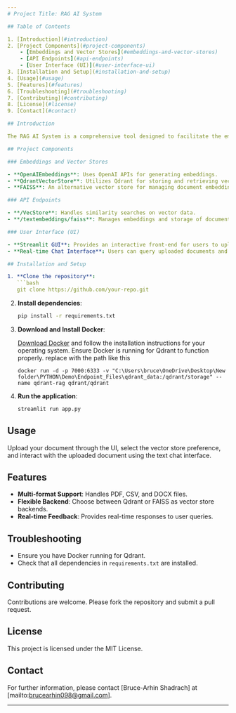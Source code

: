 ```yaml
---
# Project Title: RAG AI System

## Table of Contents

1. [Introduction](#introduction)
2. [Project Components](#project-components)
    - [Embeddings and Vector Stores](#embeddings-and-vector-stores)
    - [API Endpoints](#api-endpoints)
    - [User Interface (UI)](#user-interface-ui)
3. [Installation and Setup](#installation-and-setup)
4. [Usage](#usage)
5. [Features](#features)
6. [Troubleshooting](#troubleshooting)
7. [Contributing](#contributing)
8. [License](#license)
9. [Contact](#contact)

## Introduction

The RAG AI System is a comprehensive tool designed to facilitate the embedding and retrieval of documents using vector stores such as Qdrant and FAISS. It supports processing and querying PDFs, CSVs, and DOCX documents through a user-friendly interface built with Streamlit.

## Project Components

### Embeddings and Vector Stores

- **OpenAIEmbeddings**: Uses OpenAI APIs for generating embeddings.
- **QdrantVectorStore**: Utilizes Qdrant for storing and retrieving vectors.
- **FAISS**: An alternative vector store for managing document embeddings.

### API Endpoints

- **/VecStore**: Handles similarity searches on vector data.
- **/textembeddings/faiss**: Manages embeddings and storage of document data.

### User Interface (UI)

- **Streamlit GUI**: Provides an interactive front-end for users to upload documents and perform queries.
- **Real-time Chat Interface**: Users can query uploaded documents and receive responses from the AI system.

## Installation and Setup

1. **Clone the repository**:
   ```bash
   git clone https://github.com/your-repo.git
   ```
   
2. **Install dependencies**:
   ```bash
   pip install -r requirements.txt
   ```

3. **Download and Install Docker**:

    [Download Docker](https://www.docker.com/products/docker-desktop/) and follow the installation instructions for your operating system.
    Ensure Docker is running for Qdrant to function properly.
    replace with the path like this 
    ``` Open The terminal in Docker : 
    docker run -d -p 7000:6333 -v "C:\Users\bruce\OneDrive\Desktop\New folder\PYTHON\Demo\Endpoint_Files\qdrant_data:/qdrant/storage" --name qdrant-rag qdrant/qdrant
    ```


3. **Run the application**:
   ```bash
   streamlit run app.py
   ```

## Usage

Upload your document through the UI, select the vector store preference, and interact with the uploaded document using the text chat interface.

## Features

- **Multi-format Support**: Handles PDF, CSV, and DOCX files.
- **Flexible Backend**: Choose between Qdrant or FAISS as vector store backends.
- **Real-time Feedback**: Provides real-time responses to user queries.

## Troubleshooting

- Ensure you have Docker running for Qdrant.
- Check that all dependencies in `requirements.txt` are installed.

## Contributing

Contributions are welcome. Please fork the repository and submit a pull request.

## License

This project is licensed under the MIT License.

## Contact

For further information, please contact [Bruce-Arhin Shadrach] at [mailto:brucearhin098@gmail.com].

---
```

